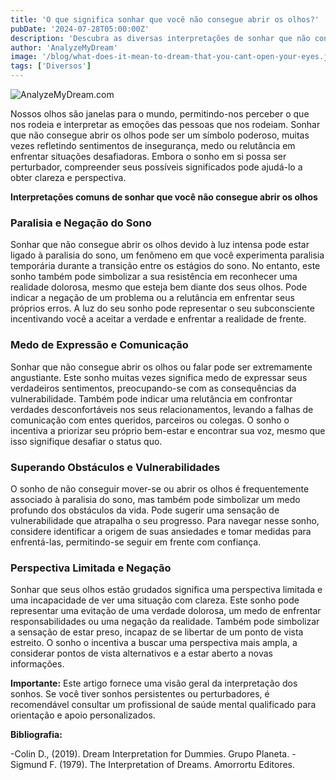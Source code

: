 ```yaml
---
title: 'O que significa sonhar que você não consegue abrir os olhos?'
pubDate: '2024-07-28T05:00:00Z'
description: 'Descubra as diversas interpretações de sonhar que não consegue abrir os olhos, desde insegurança e medo até paralisia do sono.'
author: 'AnalyzeMyDream'
image: '/blog/what-does-it-mean-to-dream-that-you-cant-open-your-eyes.jpeg'
tags: ['Diversos']
---
```


![AnalyzeMyDream.com](/blog/what-does-it-mean-to-dream-that-you-cant-open-your-eyes.jpeg)


Nossos olhos são janelas para o mundo, permitindo-nos perceber o que nos rodeia e interpretar as emoções das pessoas que nos rodeiam. Sonhar que não consegue abrir os olhos pode ser um símbolo poderoso, muitas vezes refletindo sentimentos de insegurança, medo ou relutância em enfrentar situações desafiadoras. Embora o sonho em si possa ser perturbador, compreender seus possíveis significados pode ajudá-lo a obter clareza e perspectiva. 

**Interpretações comuns de sonhar que você não consegue abrir os olhos**

### Paralisia e Negação do Sono

Sonhar que não consegue abrir os olhos devido à luz intensa pode estar ligado à paralisia do sono, um fenômeno em que você experimenta paralisia temporária durante a transição entre os estágios do sono. No entanto, este sonho também pode simbolizar a sua resistência em reconhecer uma realidade dolorosa, mesmo que esteja bem diante dos seus olhos. Pode indicar a negação de um problema ou a relutância em enfrentar seus próprios erros.  A luz do seu sonho pode representar o seu subconsciente incentivando você a aceitar a verdade e enfrentar a realidade de frente.

### Medo de Expressão e Comunicação

Sonhar que não consegue abrir os olhos ou falar pode ser extremamente angustiante. Este sonho muitas vezes significa medo de expressar seus verdadeiros sentimentos, preocupando-se com as consequências da vulnerabilidade. Também pode indicar uma relutância em confrontar verdades desconfortáveis ​​nos seus relacionamentos, levando a falhas de comunicação com entes queridos, parceiros ou colegas. O sonho o incentiva a priorizar seu próprio bem-estar e encontrar sua voz, mesmo que isso signifique desafiar o status quo.

### Superando Obstáculos e Vulnerabilidades

O sonho de não conseguir mover-se ou abrir os olhos é frequentemente associado à paralisia do sono, mas também pode simbolizar um medo profundo dos obstáculos da vida. Pode sugerir uma sensação de vulnerabilidade que atrapalha o seu progresso. Para navegar nesse sonho, considere identificar a origem de suas ansiedades e tomar medidas para enfrentá-las, permitindo-se seguir em frente com confiança.

### Perspectiva Limitada e Negação

Sonhar que seus olhos estão grudados significa uma perspectiva limitada e uma incapacidade de ver uma situação com clareza. Este sonho pode representar uma evitação de uma verdade dolorosa, um medo de enfrentar responsabilidades ou uma negação da realidade.  Também pode simbolizar a sensação de estar preso, incapaz de se libertar de um ponto de vista estreito.  O sonho o incentiva a buscar uma perspectiva mais ampla, a considerar pontos de vista alternativos e a estar aberto a novas informações.

**Importante:** Este artigo fornece uma visão geral da interpretação dos sonhos. Se você tiver sonhos persistentes ou perturbadores, é recomendável consultar um profissional de saúde mental qualificado para orientação e apoio personalizados.

**Bibliografia:**

-Colin D., (2019). Dream Interpretation for Dummies. Grupo Planeta.
-Sigmund F. (1979). The Interpretation of Dreams. Amorrortu Editores.
